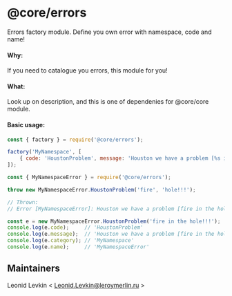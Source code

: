 # @core/errors
Errors factory module. Define you own error with namespace, code and name!

#### Why:
If you need to catalogue you errors, this module for you!  

#### What:
Look up on description, and this is one of dependenies for @core/core module.

#### Basic usage:
```javascript
const { factory } = require('@core/errors');

factory('MyNamespace', [
    { code: 'HoustonProblem', message: 'Houston we have a problem [%s in the %s]!!!' },
]);

const { MyNamespaceError } = require('@core/errors');

throw new MyNamespaceError.HoustonProblem('fire', 'hole!!!');

// Thrown:
// Error [MyNamespaceError]: Houston we have a problem [fire in the hole!!!]!!!
```

```javascript
const e = new MyNamespaceError.HoustonProblem('fire in the hole!!!');
console.log(e.code);     // 'HoustonProblem'
console.log(e.message);  // 'Houston we have a problem [fire in the hole!!!]!!!'
console.log(e.category); // 'MyNamespace'
console.log(e.name);     // 'MyNamespaceError'
```

## Maintainers
Leonid Levkin < Leonid.Levkin@leroymerlin.ru >